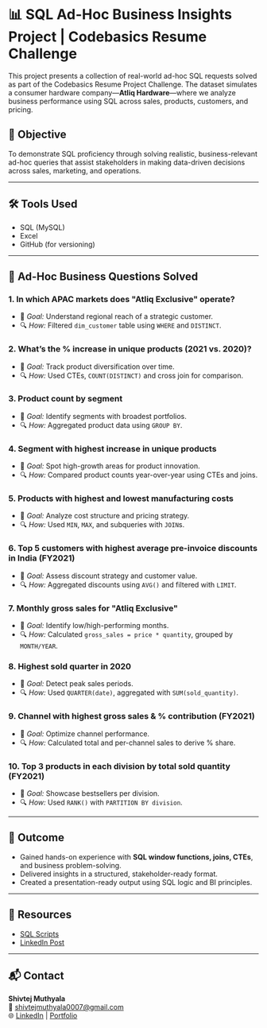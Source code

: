 # 📊 SQL Ad-Hoc Business Insights Project | Codebasics Resume Challenge

This project presents a collection of real-world ad-hoc SQL requests solved as part of the Codebasics Resume Project Challenge. The dataset simulates a consumer hardware company—**Atliq Hardware**—where we analyze business performance using SQL across sales, products, customers, and pricing.

## 🧠 Objective

To demonstrate SQL proficiency through solving realistic, business-relevant ad-hoc queries that assist stakeholders in making data-driven decisions across sales, marketing, and operations.

---

## 🛠️ Tools Used
- SQL (MySQL)
- Excel
- GitHub (for versioning)

---

## 🧩 Ad-Hoc Business Questions Solved

### 1. In which APAC markets does "Atliq Exclusive" operate?
- 📌 *Goal:* Understand regional reach of a strategic customer.
- 🔍 *How:* Filtered `dim_customer` table using `WHERE` and `DISTINCT`.

### 2. What’s the % increase in unique products (2021 vs. 2020)?
- 📌 *Goal:* Track product diversification over time.
- 🔍 *How:* Used CTEs, `COUNT(DISTINCT)` and cross join for comparison.

### 3. Product count by segment
- 📌 *Goal:* Identify segments with broadest portfolios.
- 🔍 *How:* Aggregated product data using `GROUP BY`.

### 4. Segment with highest increase in unique products
- 📌 *Goal:* Spot high-growth areas for product innovation.
- 🔍 *How:* Compared product counts year-over-year using CTEs and joins.

### 5. Products with highest and lowest manufacturing costs
- 📌 *Goal:* Analyze cost structure and pricing strategy.
- 🔍 *How:* Used `MIN`, `MAX`, and subqueries with `JOIN`s.

### 6. Top 5 customers with highest average pre-invoice discounts in India (FY2021)
- 📌 *Goal:* Assess discount strategy and customer value.
- 🔍 *How:* Aggregated discounts using `AVG()` and filtered with `LIMIT`.

### 7. Monthly gross sales for "Atliq Exclusive"
- 📌 *Goal:* Identify low/high-performing months.
- 🔍 *How:* Calculated `gross_sales = price * quantity`, grouped by `MONTH/YEAR`.

### 8. Highest sold quarter in 2020
- 📌 *Goal:* Detect peak sales periods.
- 🔍 *How:* Used `QUARTER(date)`, aggregated with `SUM(sold_quantity)`.

### 9. Channel with highest gross sales & % contribution (FY2021)
- 📌 *Goal:* Optimize channel performance.
- 🔍 *How:* Calculated total and per-channel sales to derive % share.

### 10. Top 3 products in each division by total sold quantity (FY2021)
- 📌 *Goal:* Showcase bestsellers per division.
- 🔍 *How:* Used `RANK()` with `PARTITION BY division`.

---

## 🏁 Outcome

- Gained hands-on experience with **SQL window functions, joins, CTEs**, and business problem-solving.
- Delivered insights in a structured, stakeholder-ready format.
- Created a presentation-ready output using SQL logic and BI principles.

---

## 📎 Resources
- [SQL Scripts](https://github.com/Shivtej29/SQL-Ad-Hoc-Business-Insights-Project/blob/main/atliq_hardware_queries.sql)
- [LinkedIn Post](https://www.linkedin.com/posts/shivtejmuthyala_codebasicsvirtualinternship-codebasics-sql-activity-7341028306776928259-1kX5?utm_source=share&utm_medium=member_desktop&rcm=ACoAADwgsNcBamGGROF_RdoVTGvbWkeBePx0lBY)
---

## 📬 Contact
**Shivtej Muthyala**  
📧 shivtejmuthyala0007@gmail.com  
🌐 [LinkedIn](https://www.linkedin.com/in/shivtejmuthyala) | [Portfolio](https://codebasics.io/portfolio/Shivtej-Muthyala)

